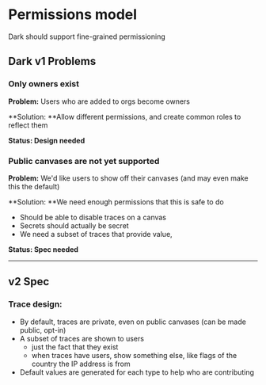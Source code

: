 # Permissions model

Dark should support fine-grained permissioning

## Dark v1 Problems

### Only owners exist

**Problem:** Users who are added to orgs become owners

**Solution: **Allow different permissions, and create common roles to reflect them

**Status: Design needed**

### Public canvases are not yet supported

**Problem:** We'd like users to show off their canvases (and may even make this the default)

**Solution: **We need enough permissions that this is safe to do

* Should be able to disable traces on a canvas
* Secrets should actually be secret
* We need a subset of traces that provide value,

**Status: Spec needed**

****

## v2 Spec

### Trace design:

* By default, traces are private, even on public canvases (can be made public, opt-in)
* A subset of traces are shown to users
  * just the fact that they exist
  * when traces have users, show something else, like flags of the country the IP address is from
* Default values are generated for each type to help who are contributing
